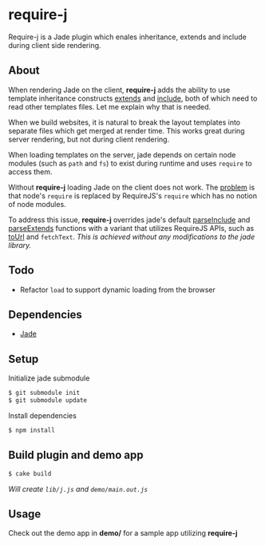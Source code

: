 # require-j

Require-j is a Jade plugin which enales inheritance, extends and include during client side rendering.


## About

When rendering Jade on the client, 
**require-j** adds the ability to use template inheritance constructs [extends](https://github.com/visionmedia/jade#template-inheritance) and [include](https://github.com/visionmedia/jade#includes), both of which need to read other templates files.  Let me explain why that is needed. 

When we build websites, it is natural to break the layout templates into separate files which get merged at render time. 
This works great during server rendering, but not during client rendering. 


When loading templates on the server,   jade depends on certain node modules (such as `path` and `fs`) to exist during runtime and uses `require` to access them. 

Without **require-j** loading Jade on the client does not work.
The [problem](https://github.com/rocketlabsdev/require-jade/issues/11) is that node's `require` is replaced by RequireJS's `require` which has no notion of node modules.

To address this issue, **require-j** overrides jade's default [parseInclude](https://github.com/visionmedia/jade/blob/master/jade.js#L3123-L3164) and [parseExtends](https://github.com/visionmedia/jade/blob/master/jade.js#L3062-L3085) functions with a variant that utilizes RequireJS APIs, such as [toUrl](http://requirejs.org/docs/plugins.html#apiload) and `fetchText`. *This is achieved without any modifications to the jade library.*

## Todo

* Refactor `load` to support dynamic loading from the browser

## Dependencies

* [Jade](https://github.com/visionmedia/jade)

## Setup

Initialize jade submodule

```sh
$ git submodule init
$ git submodule update
```

Install dependencies

```sh
$ npm install
```

## Build plugin and demo app

```sh
$ cake build
```

*Will create `lib/j.js` and `demo/main.out.js`*

## Usage

Check out the demo app in **demo/** for a sample app utilizing **require-j**
